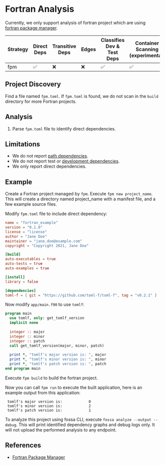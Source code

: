# Fortran Analysis

Currently, we only support analysis of fortran project which are using [fortran package manager](https://github.com/fortran-lang/fpm).

| Strategy | Direct Deps        | Transitive Deps | Edges | Classifies Dev & Test Deps | Container Scanning (experimental) |
| -------- | ------------------ | --------- | ----- | -------------------------- | --------------------------------- |
| fpm      | :white_check_mark: | :x:       | :x:   | :white_check_mark:         | :white_check_mark:                |

## Project Discovery

Find a file named `fpm.toml`. If `fpm.toml` is found, we do not scan in the `build` directory for more Fortran projects.

## Analysis

1. Parse `fpm.toml` file to identify direct dependencies.

## Limitations

- We do not report [path dependencies](https://github.com/fortran-lang/fpm/blob/main/manifest-reference.md#local-dependencies).
- We do not report test or [development dependencies](https://github.com/fortran-lang/fpm/blob/main/manifest-reference.md#development-dependencies).
- We only report direct dependencies.

## Example

Create a Fortran project managed by `fpm`. Execute `fpm new project_name`. This will create a directory named project_name with a manifest file, and a few example source files.

Modify `fpm.toml` file to include direct dependency:

```toml
name = "fortran_example"
version = "0.1.0"
license = "license"
author = "Jane Doe"
maintainer = "jane.doe@example.com"
copyright = "Copyright 2021, Jane Doe"

[build]
auto-executables = true
auto-tests = true
auto-examples = true

[install]
library = false

[dependencies]
toml-f = { git = "https://github.com/toml-f/toml-f", tag = "v0.2.1" }
```

Now modify `app/main.f90` to use `tomlf`:

```fortran
program main
  use tomlf, only: get_tomlf_version
  implicit none
  
  integer :: major
  integer :: minor
  integer :: patch
  call get_tomlf_version(major, minor, patch)
  
  print *, "tomlf's major version is: ", major
  print *, "tomlf's minor version is: ", minor
  print *, "tomlf's patch version is: ", patch
end program main
```

Execute `fpm build` to build the fortran project.

Now you can call `fpm run` to execute the built application, here is an example output from this application:
```
 tomlf's major version is:            0
 tomlf's minor version is:            2
 tomlf's patch version is:            1
```

To analyze this project using fossa CLI, execute `fossa analyze --output --debug`. This will print identified dependency graphs and debug logs only. It will not upload the performed analysis to any endpoint.

## References

- [Fortran Package Manager](https://github.com/fortran-lang/fpm)